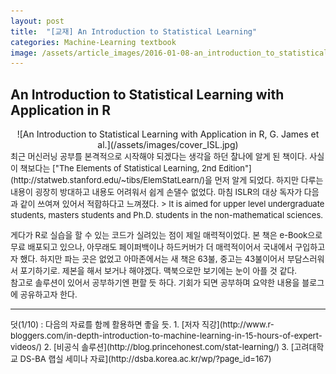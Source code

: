 ```yaml
---
layout: post
title:  "[교재] An Introduction to Statistical Learning"
categories: Machine-Learning textbook
image: /assets/article_images/2016-01-08-an_introduction_to_statistical_learning/MLseries.png
---
```

## An Introduction to Statistical Learning with Application in R
<center> ![An Introduction to Statistical Learning with Application in R, G. James et al.](/assets/images/cover_ISL.jpg)</center>

<font size = 2>
최근 머신러닝 공부를 본격적으로 시작해야 되겠다는 생각을 하던 찰나에 알게 된 책이다. 사실 이 책보다는 ["The Elements of Statistical Learning, 2nd Edition"](http://statweb.stanford.edu/~tibs/ElemStatLearn/)을 먼저 알게 되었다. 하지만 다루는 내용이 굉장히 방대하고 내용도 어려워서 쉽게 손댈수 없었다. 마침 ISLR의 대상 독자가 다음과 같이 쓰여져 있어서 적합하다고 느껴졌다.  
>  <font size = 2> It is aimed for upper level undergraduate students, masters students and Ph.D. students in the non-mathematical sciences.
</font>
  
게다가 R로 실습을 할 수 있는 코드가 실려있는 점이 제일 매력적이었다. 본 책은 e-Book으로 무료 배포되고 있으나, 아무래도 페이퍼백이나 하드커버가 더 매력적이어서 국내에서 구입하고자 했다. 하지만 파는 곳은 없었고 아마존에서는 새 책은 63불, 중고는 43불이어서 부담스러워서 포기하기로. 제본을 해서 보거나 해야겠다. 맥북으로만 보기에는 눈이 아플 것 같다.  
참고로 솔루션이 있어서 공부하기엔 편할 듯 하다. 기회가 되면 공부하며 요약한 내용을 블로그에 공유하고자 한다.</font>



* * *

<font size = 2>
덧(1/10) : 다음의 자료를 함께 활용하면 좋을 듯.  
1. [저자 직강](http://www.r-bloggers.com/in-depth-introduction-to-machine-learning-in-15-hours-of-expert-videos/)  
2. [비공식 솔루션](http://blog.princehonest.com/stat-learning/)  
3. [고려대학교 DS-BA 랩실 세미나 자료](http://dsba.korea.ac.kr/wp/?page_id=167)

</font>

